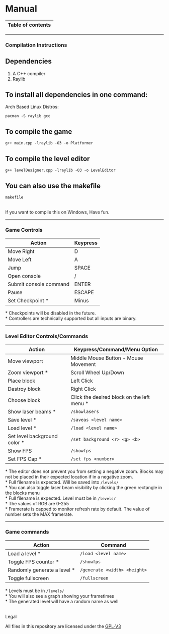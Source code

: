 # Manual

| Table of contents |
| ------------- |


---
### Compilation Instructions
## Dependencies
1. A C++ compiler
2. Raylib <br/> 

## To install all dependencies in one command:
Arch Based Linux Distros:
  ```
pacman -S raylib gcc
  ```

## To compile the game
  ```
g++ main.cpp -lraylib -O3 -o Platformer
  ```

## To compile the level editor
  ```
g++ levelDesigner.cpp -lraylib -O3 -o LevelEditor
  ```

## You can also use the makefile
  ```
makefile
  ```
<br/>
If you want to compile this on Windows, Have fun.	
<br/>

---

### Game Controls
| Action | Keypress |
| ------ | -------- |
| Move Right | D |
| Move Left | A |
| Jump | SPACE |
| Open console | / |
| Submit console command | ENTER |
| Pause | ESCAPE |
| Set Checkpoint * | Minus |

\* Checkpoints will be disabled in the future. <br>
\* Controllers are technically supported but all inputs are binary. <br>

---
### Level Editor Controls/Commands
| Action | Keypress/Command/Menu Option |
| ------ | ---------------------------- |
| Move viewport | Middle Mouse Button + Mouse Movement |
| Zoom viewport * | Scroll Wheel Up/Down |
| Place block | Left Click |
| Destroy block | Right Click |
| Choose block | Click the desired block on the left menu * |
| Show laser beams * | `/showlasers` |
| Save level * | `/saveas <level name>` |
| Load level * | `/load <level name>` |
| Set level background color * | `/set background <r> <g> <b>` |
| Show FPS | `/showfps` |
| Set FPS Cap * | `/set fps <number>` |

\* The editor does not prevent you from setting a negative zoom. Blocks may not be placed in their expected location if in a negative zoom. <br>
\* Full filename is expected. Will be saved into `/levels/` <br>
\* You can also toggle laser beam visibility by clicking the green rectangle in the blocks menu <br>
\* Full filename is expected. Level must be in `/levels/` <br>
\* The values of RGB are 0-255 <br>
\* Framerate is capped to monitor refresh rate by default. The value of number sets the MAX framerate.

---
### Game commands
| Action | Command |
| ------ | ------- |
| Load a level * | `/load <level name>` |
| Toggle FPS counter * | `/showfps` |
| Randomly generate a level * | `/generate <width> <height>` |
| Toggle fullscreen | `/fullscreen` |

\* Levels must be in `/levels/` <br>
\* You will also see a graph showing your frametimes <br>
\* The generated level will have a random name as well <br>


<br/>
Legal

All files in this repository are licensed under the [GPL-V3](LICENSE)